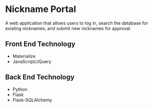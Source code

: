 # Nickname Portal
A web application that allows users to log in, search the database for existing nicknames, and submit new nicknames for approval.

## Front End Technology
- Materialize
- JavaScript/JQuery

## Back End Technology
- Python
- Flask
- Flask-SQLAlchemy